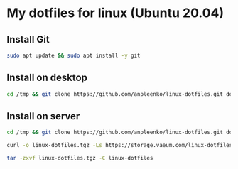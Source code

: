# My dotfiles for linux (Ubuntu 20.04)

## Install Git

```bash
sudo apt update && sudo apt install -y git
```

## Install on desktop

```bash
cd /tmp && git clone https://github.com/anpleenko/linux-dotfiles.git dotfiles --depth=1 && cd dotfiles && ./desktop.sh
```

## Install on server

```bash
cd /tmp && git clone https://github.com/anpleenko/linux-dotfiles.git dotfiles --depth=1 && cd dotfiles && ./server.sh
```

```bash
curl -o linux-dotfiles.tgz -Ls https://storage.vaeum.com/linux-dotfiles.tgz

tar -zxvf linux-dotfiles.tgz -C linux-dotfiles
```
